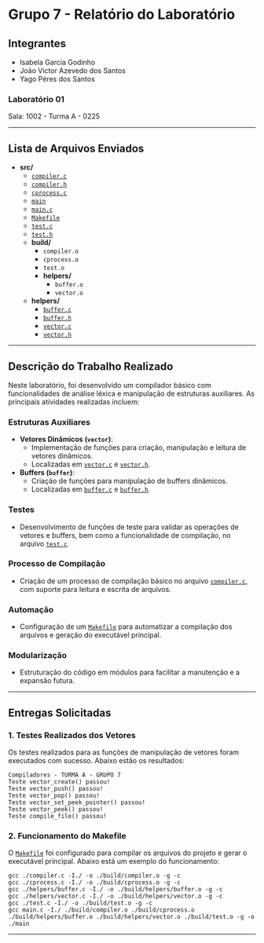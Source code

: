 # Grupo 7 - Relatório do Laboratório

## Integrantes

- Isabela Garcia Godinho
- João Victor Azevedo dos Santos
- Yago Péres dos Santos

### Laboratório 01

Sala: 1002 - Turma A - 0225

---

## Lista de Arquivos Enviados

- **src/**
  - [`compiler.c`](src/compiler.c)
  - [`compiler.h`](src/compiler.h)
  - [`cprocess.c`](src/cprocess.c)
  - [`main`](src/main)
  - [`main.c`](src/main.c)
  - [`Makefile`](src/Makefile)
  - [`test.c`](src/test.c)
  - [`test.h`](src/test.h)
  - **build/**
    - `compiler.o`
    - `cprocess.o`
    - `test.o`
    - **helpers/**
      - `buffer.o`
      - `vector.o`
  - **helpers/**
    - [`buffer.c`](src/helpers/buffer.c)
    - [`buffer.h`](src/helpers/buffer.h)
    - [`vector.c`](src/helpers/vector.c)
    - [`vector.h`](src/helpers/vector.h)

---

## Descrição do Trabalho Realizado

Neste laboratório, foi desenvolvido um compilador básico com funcionalidades de análise léxica e manipulação de estruturas auxiliares. As principais atividades realizadas incluem:

### Estruturas Auxiliares

- **Vetores Dinâmicos (`vector`)**:
  - Implementação de funções para criação, manipulação e leitura de vetores dinâmicos.
  - Localizadas em [`vector.c`](src/helpers/vector.c) e [`vector.h`](src/helpers/vector.h).
- **Buffers (`buffer`)**:
  - Criação de funções para manipulação de buffers dinâmicos.
  - Localizadas em [`buffer.c`](src/helpers/buffer.c) e [`buffer.h`](src/helpers/buffer.h).

### Testes

- Desenvolvimento de funções de teste para validar as operações de vetores e buffers, bem como a funcionalidade de compilação, no arquivo [`test.c`](src/test.c).

### Processo de Compilação

- Criação de um processo de compilação básico no arquivo [`compiler.c`](src/compiler.c), com suporte para leitura e escrita de arquivos.

### Automação

- Configuração de um [`Makefile`](src/Makefile) para automatizar a compilação dos arquivos e geração do executável principal.

### Modularização

- Estruturação do código em módulos para facilitar a manutenção e a expansão futura.

---

## Entregas Solicitadas

### 1. Testes Realizados dos Vetores

Os testes realizados para as funções de manipulação de vetores foram executados com sucesso. Abaixo estão os resultados:

```plaintext
Compiladores - TURMA A - GRUPO 7
Teste vector_create() passou!
Teste vector_push() passou!
Teste vector_pop() passou!
Teste vector_set_peek_pointer() passou!
Teste vector_peek() passou!
Teste compile_file() passou!
```

### 2. Funcionamento do Makefile

O [`Makefile`](src/Makefile) foi configurado para compilar os arquivos do projeto e gerar o executável principal. Abaixo está um exemplo do funcionamento:

```plaintext
gcc ./compiler.c -I./ -o ./build/compiler.o -g -c
gcc ./cprocess.c -I./ -o ./build/cprocess.o -g -c
gcc ./helpers/buffer.c -I./ -o ./build/helpers/buffer.o -g -c
gcc ./helpers/vector.c -I./ -o ./build/helpers/vector.o -g -c
gcc ./test.c -I./ -o ./build/test.o -g -c
gcc main.c -I./ ./build/compiler.o ./build/cprocess.o ./build/helpers/buffer.o ./build/helpers/vector.o ./build/test.o -g -o ./main
```

---
